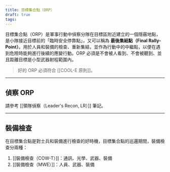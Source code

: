 ```yaml
---
title: 目標集合點（ORP）
draft: true
tags:
---
```

目標集合點（ORP）是軍事行動中偵察分隊在目標區附近建立的一個隱蔽地點，是小隊接近目標前的「臨時安全停靠點」，又可以稱為 **最後集結點（Final Rally-Point）**。用於人員和裝備的檢查、重新集結，並作為行動中的中繼點，以便在遇到危險時能夠進行後續的應變行動。ORP 必須是不會被人看到、不會被聽到、並且距離目標是小型武器射程範圍內。

> 好的 ORP 必須符合 [[COOL-E 原則]]。

---
## 偵察 ORP
請參考 [[領隊偵察（Leader's Recon, LR）]] 筆記。

---
## 裝備檢查
在目標集合點是對士兵和裝備進行檢查的好時機，目標集合點的巡邏期間，裝備檢查分兩種：
1. [[裝備檢查（COW-T）]]：通訊、光學、武器、裝備
2. [[裝備檢查（MWE）]]：人員、武器、裝備

